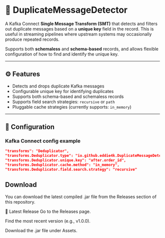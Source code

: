 # 🔁 DuplicateMessageDetector

A Kafka Connect **Single Message Transform (SMT)** that detects and filters out duplicate messages based on a **unique key** field in the record. This is useful in streaming pipelines where upstream systems may occasionally produce repeated records.

Supports both **schemaless** and **schema-based** records, and allows flexible configuration of how to find and identify the unique key.

---

## ⚙️ Features

- Detects and drops duplicate Kafka messages
- Configurable unique key for identifying duplicates
- Supports both schema-based and schemaless records
- Supports field search strategies: `recursive` or `path`
- Pluggable cache strategies (currently supports: `in_memory`)

---

## 🔧 Configuration

### Kafka Connect config example

```json
"transforms": "Deduplicator",
"transforms.Deduplicator.type": "io.github.eddie4k.DuplicateMessageDetector.DuplicateMessageDetector",
"transforms.Deduplicator.unique.key": "after.order_id",
"transforms.Deduplicator.cache.method": "in_memory",
"transforms.Deduplicator.field.search.strategy": "recursive"
```

## Download
You can download the latest compiled .jar file from the Releases section of this repository.

🔽 Latest Release
Go to the Releases page.

Find the most recent version (e.g., v1.0.0).

Download the .jar file under Assets.